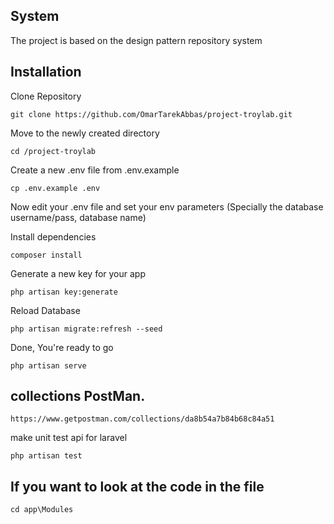 ## System
The project is based on the design pattern repository system

## Installation

Clone Repository

`git clone https://github.com/OmarTarekAbbas/project-troylab.git`

Move to the newly created directory

`cd /project-troylab`

Create a new .env file from .env.example

`cp .env.example .env`

Now edit your .env file and set your env parameters (Specially the database username/pass, database name)

Install dependencies

`composer install`

Generate a new key for your app

`php artisan key:generate`

Reload Database

`php artisan migrate:refresh --seed`

Done, You're ready to go

`php artisan serve`

## collections PostMan.

`https://www.getpostman.com/collections/da8b54a7b84b68c84a51`

make unit test api for laravel 

`php artisan test`

## If you want to look at the code in the file

`cd app\Modules`
